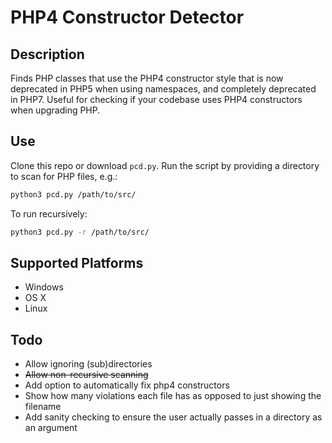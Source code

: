 # PHP4 Constructor Detector

## Description

Finds PHP classes that use the PHP4 constructor style that is now deprecated in PHP5 when using namespaces, and completely deprecated in PHP7.  Useful for checking if your codebase uses PHP4 constructors when upgrading PHP.

## Use

Clone this repo or download `pcd.py`.  Run the script by providing a directory to scan for PHP files, e.g.:

```bash
python3 pcd.py /path/to/src/
```

To run recursively:

```bash
python3 pcd.py -r /path/to/src/
```

## Supported Platforms

- Windows
- OS X
- Linux

## Todo

- Allow ignoring (sub)directories
- ~~Allow non-recursive scanning~~
- Add option to automatically fix php4 constructors
- Show how many violations each file has as opposed to just showing the filename
- Add sanity checking to ensure the user actually passes in a directory as an argument